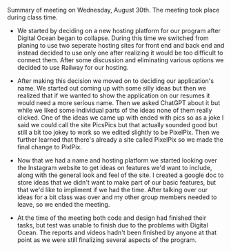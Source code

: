 Summary of meeting on Wednesday, August 30th. The meeting took place during class time.

- We started by deciding on a new hosting platform for our program after Digital Ocean began to collapse. During this time we switched from planing to use two seperate hosting sites for front end and back end and instead decided to use only one after realizing it would be too difficult to connect them. After some discussion and eliminating various options we decided to use Railway for our hosting.

- After making this decision we moved on to deciding our application's name. We started out coming up with some silly ideas but then we realized that if we wanted to show the application on our resumes it would need a more serious name. Then we asked ChatGPT about it but while we liked some individual parts of the ideas none of them really clicked. One of the ideas we came up with ended with pics so as a joke I said we could call the site PicsPics but that actually sounded good but still a bit too jokey to work so we edited slightly to be PixelPix. Then we further learned that there's already a site called PixelPix so we made the final change to PixlPix.

- Now that we had a name and hosting platform we started looking over the Instagram website to get ideas on features we'd want to include, along with the general look and feel of the site. I created a google doc to store ideas that we didn't want to make part of our basic features, but that we'd like to impliment if we had the time. After talking over our ideas for a bit class was over and my other group members needed to leave, so we ended the meeting.

- At the time of the meeting both code and design had finished their tasks, but test was unable to finish due to the problems with Digital Ocean. The reports and videos hadn't been finished by anyone at that point as we were still finalizing several aspects of the program.

